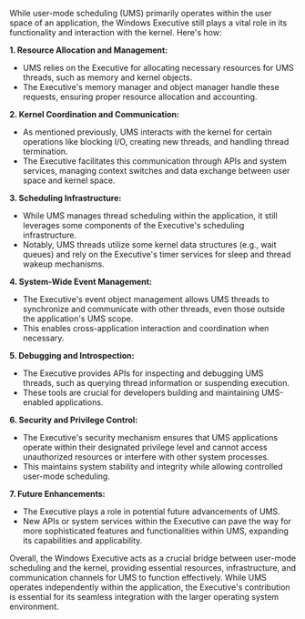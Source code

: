 While user-mode scheduling (UMS) primarily operates within the user space of an application, the Windows Executive still plays a vital role in its functionality and interaction with the kernel. Here's how:

**1. Resource Allocation and Management:**

- UMS relies on the Executive for allocating necessary resources for UMS threads, such as memory and kernel objects.
- The Executive's memory manager and object manager handle these requests, ensuring proper resource allocation and accounting.

**2. Kernel Coordination and Communication:**

- As mentioned previously, UMS interacts with the kernel for certain operations like blocking I/O, creating new threads, and handling thread termination.
- The Executive facilitates this communication through APIs and system services, managing context switches and data exchange between user space and kernel space.

**3. Scheduling Infrastructure:**

- While UMS manages thread scheduling within the application, it still leverages some components of the Executive's scheduling infrastructure.
- Notably, UMS threads utilize some kernel data structures (e.g., wait queues) and rely on the Executive's timer services for sleep and thread wakeup mechanisms.

**4. System-Wide Event Management:**

- The Executive's event object management allows UMS threads to synchronize and communicate with other threads, even those outside the application's UMS scope.
- This enables cross-application interaction and coordination when necessary.

**5. Debugging and Introspection:**

- The Executive provides APIs for inspecting and debugging UMS threads, such as querying thread information or suspending execution.
- These tools are crucial for developers building and maintaining UMS-enabled applications.

**6. Security and Privilege Control:**

- The Executive's security mechanism ensures that UMS applications operate within their designated privilege level and cannot access unauthorized resources or interfere with other system processes.
- This maintains system stability and integrity while allowing controlled user-mode scheduling.

**7. Future Enhancements:**

- The Executive plays a role in potential future advancements of UMS.
- New APIs or system services within the Executive can pave the way for more sophisticated features and functionalities within UMS, expanding its capabilities and applicability.

Overall, the Windows Executive acts as a crucial bridge between user-mode scheduling and the kernel, providing essential resources, infrastructure, and communication channels for UMS to function effectively. While UMS operates independently within the application, the Executive's contribution is essential for its seamless integration with the larger operating system environment.


